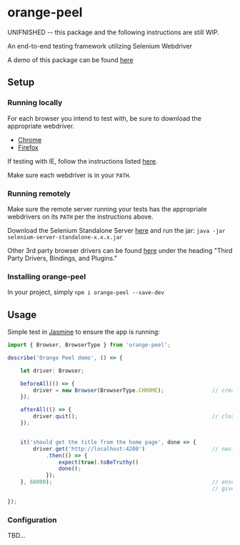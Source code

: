 # orange-peel

UNIFNISHED -- this package and the following instructions are still WIP.

An end-to-end testing framework utilizing Selenium Webdriver

A demo of this package can be found [here](https://github.com/hudsonburgess/orange-peel-demo)

## Setup

### Running locally

For each browser you intend to test with, be sure to download the appropriate webdriver.
- [Chrome](https://sites.google.com/a/chromium.org/chromedriver/downloads)
- [Firefox](https://github.com/mozilla/geckodriver/releases)

If testing with IE, follow the instructions listed [here](https://github.com/SeleniumHQ/selenium/wiki/InternetExplorerDriver).

Make sure each webdriver is in your `PATH`.

### Running remotely

Make sure the remote server running your tests has the appropriate webdrivers on its `PATH` per the instructions above.

Download the Selenium Standalone Server [here](https://www.seleniumhq.org/download/) and run the jar:
`java -jar selenium-server-standalone-x.x.x.jar`

Other 3rd party browser drivers can be found [here](https://www.seleniumhq.org/download/#third-party-browser-drivers) under the heading "Third Party Drivers, Bindings, and Plugins."

### Installing orange-peel

In your project, simply `npm i orange-peel --save-dev`

## Usage

Simple test in [Jasmine](https://www.npmjs.com/package/jasmine) to ensure the app is running:

```ts
import { Browser, BrowserType } from 'orange-peel';

describe('Orange Peel demo', () => {

    let driver: Browser;

    beforeAll(() => {
        driver = new Browser(BrowserType.CHROME);               // create a browser instance for the given type
    });

    afterAll(() => {
        driver.quit();                                          // close the browser once tests are finished
    });


    it('should get the title from the home page', done => {
        driver.get('http://localhost:4200')                     // navigate to the given URL
            .then(() => {
                expect(true).toBeTruthy()
                done();
            });
    }, 60000);                                                  // ensure long timeout since tests might
                                                                // give up before the browser loads

});
```

### Configuration

TBD...

